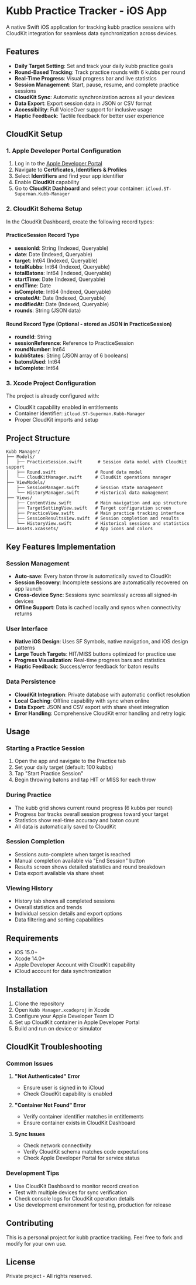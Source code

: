 # Kubb Practice Tracker - iOS App

A native Swift iOS application for tracking kubb practice sessions with CloudKit integration for seamless data synchronization across devices.

## Features

- **Daily Target Setting**: Set and track your daily kubb practice goals
- **Round-Based Tracking**: Track practice rounds with 6 kubbs per round
- **Real-Time Progress**: Visual progress bar and live statistics
- **Session Management**: Start, pause, resume, and complete practice sessions
- **CloudKit Sync**: Automatic synchronization across all your devices
- **Data Export**: Export session data in JSON or CSV format
- **Accessibility**: Full VoiceOver support for inclusive usage
- **Haptic Feedback**: Tactile feedback for better user experience

## CloudKit Setup

### 1. Apple Developer Portal Configuration

1. Log in to the [Apple Developer Portal](https://developer.apple.com/account/)
2. Navigate to **Certificates, Identifiers & Profiles**
3. Select **Identifiers** and find your app identifier
4. Enable **CloudKit** capability
5. Go to **CloudKit Dashboard** and select your container: `iCloud.ST-Superman.Kubb-Manager`

### 2. CloudKit Schema Setup

In the CloudKit Dashboard, create the following record types:

#### PracticeSession Record Type
- **sessionId**: String (Indexed, Queryable)
- **date**: Date (Indexed, Queryable)
- **target**: Int64 (Indexed, Queryable)
- **totalKubbs**: Int64 (Indexed, Queryable)
- **totalBatons**: Int64 (Indexed, Queryable)
- **startTime**: Date (Indexed, Queryable)
- **endTime**: Date
- **isComplete**: Int64 (Indexed, Queryable)
- **createdAt**: Date (Indexed, Queryable)
- **modifiedAt**: Date (Indexed, Queryable)
- **rounds**: String (JSON data)

#### Round Record Type (Optional - stored as JSON in PracticeSession)
- **roundId**: String
- **sessionReference**: Reference to PracticeSession
- **roundNumber**: Int64
- **kubbStates**: String (JSON array of 6 booleans)
- **batonsUsed**: Int64
- **isComplete**: Int64

### 3. Xcode Project Configuration

The project is already configured with:
- CloudKit capability enabled in entitlements
- Container identifier: `iCloud.ST-Superman.Kubb-Manager`
- Proper CloudKit imports and setup

## Project Structure

```
Kubb Manager/
├── Models/
│   ├── PracticeSession.swift      # Session data model with CloudKit support
│   ├── Round.swift               # Round data model
│   └── CloudKitManager.swift     # CloudKit operations manager
├── ViewModels/
│   ├── SessionManager.swift      # Session state management
│   └── HistoryManager.swift      # Historical data management
├── Views/
│   ├── ContentView.swift         # Main navigation and app structure
│   ├── TargetSettingView.swift   # Target configuration screen
│   ├── PracticeView.swift        # Main practice tracking interface
│   ├── SessionResultsView.swift  # Session completion and results
│   └── HistoryView.swift         # Historical sessions and statistics
└── Assets.xcassets/              # App icons and colors
```

## Key Features Implementation

### Session Management
- **Auto-save**: Every baton throw is automatically saved to CloudKit
- **Session Recovery**: Incomplete sessions are automatically recovered on app launch
- **Cross-device Sync**: Sessions sync seamlessly across all signed-in devices
- **Offline Support**: Data is cached locally and syncs when connectivity returns

### User Interface
- **Native iOS Design**: Uses SF Symbols, native navigation, and iOS design patterns
- **Large Touch Targets**: HIT/MISS buttons optimized for practice use
- **Progress Visualization**: Real-time progress bars and statistics
- **Haptic Feedback**: Success/error feedback for baton results

### Data Persistence
- **CloudKit Integration**: Private database with automatic conflict resolution
- **Local Caching**: Offline capability with sync when online
- **Data Export**: JSON and CSV export with share sheet integration
- **Error Handling**: Comprehensive CloudKit error handling and retry logic

## Usage

### Starting a Practice Session
1. Open the app and navigate to the Practice tab
2. Set your daily target (default: 100 kubbs)
3. Tap "Start Practice Session"
4. Begin throwing batons and tap HIT or MISS for each throw

### During Practice
- The kubb grid shows current round progress (6 kubbs per round)
- Progress bar tracks overall session progress toward your target
- Statistics show real-time accuracy and baton count
- All data is automatically saved to CloudKit

### Session Completion
- Sessions auto-complete when target is reached
- Manual completion available via "End Session" button
- Results screen shows detailed statistics and round breakdown
- Data export available via share sheet

### Viewing History
- History tab shows all completed sessions
- Overall statistics and trends
- Individual session details and export options
- Data filtering and sorting capabilities

## Requirements

- iOS 15.0+
- Xcode 14.0+
- Apple Developer Account with CloudKit capability
- iCloud account for data synchronization

## Installation

1. Clone the repository
2. Open `Kubb Manager.xcodeproj` in Xcode
3. Configure your Apple Developer Team ID
4. Set up CloudKit container in Apple Developer Portal
5. Build and run on device or simulator

## CloudKit Troubleshooting

### Common Issues

1. **"Not Authenticated" Error**
   - Ensure user is signed in to iCloud
   - Check CloudKit capability is enabled

2. **"Container Not Found" Error**
   - Verify container identifier matches in entitlements
   - Ensure container exists in CloudKit Dashboard

3. **Sync Issues**
   - Check network connectivity
   - Verify CloudKit schema matches code expectations
   - Check Apple Developer Portal for service status

### Development Tips

- Use CloudKit Dashboard to monitor record creation
- Test with multiple devices for sync verification
- Check console logs for CloudKit operation details
- Use development environment for testing, production for release

## Contributing

This is a personal project for kubb practice tracking. Feel free to fork and modify for your own use.

## License

Private project - All rights reserved.
